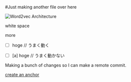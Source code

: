 #Just making another file over here


![Word2vec Architecture](http://postachio-images.s3-website-us-east-1.amazonaws.com/d7832041-1d7e-4ec7-bb7e-099193cc8c7d/097950f1-2231-48cb-9c3a-dcefa8ea3001/f297b956-90f2-4c29-9208-12be0050e819.png)


white space






more




- [ ] hoge // うまく動く
- [ ] \[a] hoge // うまく動かない









Making a bunch of changes so I can make a remote commit.




[create an anchor](#anchors-in-markdown)
